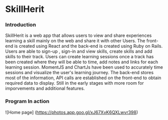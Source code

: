 

# SkillHerit



### Introduction
SkillHerit is a web app that allows users to view and share experiences learning a skill mainly on the web and share it with other Users. 
The front-end is created using React and the back-end is created using Ruby on Rails. Users are able to sign-up , sign-in and view skills, 
create skills and add skills to their track. Users can create learning sessions once a track has been created where they will be able to time, 
add notes and links for each learning session. MomentJS and ChartJs have been used to accurately time sessions and visualize the user's learning journey.
The back-end stores most of the information, API calls are established on the front-end to obtain required data to display.
Still in the early stages with more room for imporvements and additional features.



### Program In action 
![Home page] (https://photos.app.goo.gl/xJ67XvK6QXLwvr398)


